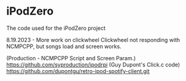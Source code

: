 # iPodZero
The code used for the iPodZero project

8.19.2023 - More work on clickwheel
Clickwheel not responding with NCMPCPP, but songs load and screen works.

(Production - NCMPCPP Script and Screen Param.) https://github.com/syproduction/ipodrpi
(Guy Dupont's Click.c code) https://github.com/dupontgu/retro-ipod-spotify-client.git
